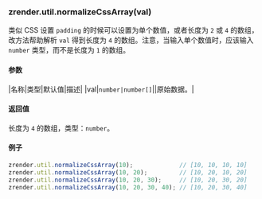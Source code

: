 ---
---

### zrender.util.normalizeCssArray(val)

类似 CSS 设置 `padding` 的时候可以设置为单个数值，或者长度为 `2` 或 `4` 的数组，改方法帮助解析 `val` 得到长度为 `4` 的数组。注意，当输入单个数值时，应该输入 `number` 类型，而不是长度为 `1` 的数组。

#### 参数

|名称|类型|默认值|描述|
|val|`number|number[]`||原始数据。|

#### 返回值

长度为 `4` 的数组，类型：`number`。

#### 例子

```js
zrender.util.normalizeCssArray(10);             // [10, 10, 10, 10]
zrender.util.normalizeCssArray(10, 20);         // [10, 20, 10, 20]
zrender.util.normalizeCssArray(10, 20, 30);     // [10, 20, 30, 20]
zrender.util.normalizeCssArray(10, 20, 30, 40); // [10, 20, 30, 40]
```
